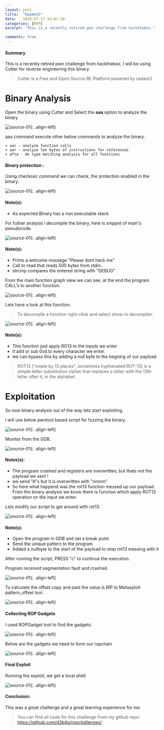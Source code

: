 ```yaml
---
layout: post
title:  "RopmeV2"
date:   2020-07-17 14:07:20
categories: [ROP]
excerpt: "This is a recently retired pwn challenge from hackthebox."

comments: true
---
```



#### Summary

This is a recently retired pwn challenge from hackthebox. I will be using Cutter for reverse engineering this binary.

> Cutter is a Free and Open Source RE Platform powered by radare2


# Binary Analysis

Open the binary using Cutter and Select the **aaa** option to analyze the binary 

![source-01](/img/Screenshotr6.png){: .align-left}

aaa command  execute other below commands to analyze the binary.

    + aac - analyze function calls 
    + aar - analyze len bytes of instructions for references
    + afta - do type matching analysis for all functions


#### Binary protection :
Using checksec command we can check, the protection enabled in the binary.

![source-01](/img/ropv2-8.PNG){: .align-left}


#### Note(s):

+ As expected Binary has a non executable stack.


For futher analysis i decompile the binary, here is snippet of main's pseudocode.

![source-01](/img/ropv2-1.PNG){: .align-left}

#### Note(s):


+ Prints a welcome message "Please dont hack me"
+ Call to read that reads 500 bytes from stdin.
+ strcmp compares the entered string with "DEBUG"

From the main function graph view we can see, at the end the program CALL's to another function.


![source-01](/img/ropemev2-001.PNG){: .align-left}

Lets have a look at this function.

> To decompile a function right-click and select show-in decompiler. 

![source-01](/img/ropv2-2.PNG){: .align-left}

#### Note(s):

+ This function just apply RO13 to the inputs we enter 
+ It add or sub 0xd to every character we enter.
+ we can bypass this by adding a null byte to the begning of our payload

> ROT13 ("rotate by 13 places", sometimes hyphenated ROT-13) is a simple letter substitution cipher that replaces a letter with the 13th letter after it, in the alphabet.

# Exploitation

So now binary analysis out of the way lets start exploiting. 

I will use below pwntool based script for fuzzing the binary.

![source-01](/img/ropv2-10.PNG){: .align-left}


Monitor from the GDB.

![source-01](/img/ropv2-9.PNG){: .align-left}

#### Notes(s):

+ The program crashed and registers are overwritten, but thats not the payload we sent ! 
+ we send "A"s but it is overwritten with "nnnnn" 
+ So here what happend was the rot13 function messed up our payload. From the binary analysis we know there is function which apply ROT13 operation on the input we enter.


Lets modify our script to get around with rot13.

![source-01](/img/ropv2-7.PNG){: .align-left}

#### Note(s):

+ Open the program in GDB and set a break point
+ Send the unique pattern to the program
+ Added a nullbyte to the start of the payload to stop rot13 messing with it

After running the script, PRESS "c" to continue the execution.

Program received segmentation fault and crashed.

![source-01](/img/ropv2-4.PNG){: .align-left}

To calculate the offset copy and past the value is RIP to Metasploit pattern_offset tool.

![source-01](/img/ropv2-6.PNG){: .align-left}

#### Collecting ROP Gadgets

I used ROPGadget tool to find the gadgets.

![source-01](/img/ropv2-11.PNG){: .align-left}

Below are the gadgets we need to form our ropchain

![source-01](/img/ropv2-12.PNG){: .align-left}


#### Final Exploit

Running the exploit, we get a local shell.

![source-01](/img/ropv2-13.PNG){: .align-left}


#### Conclusion:

This was a great challenge and a great learning experience for me. 

> You can find all code for this challenge from my github repo: https://github.com/d3b4g/ropchallenges/







